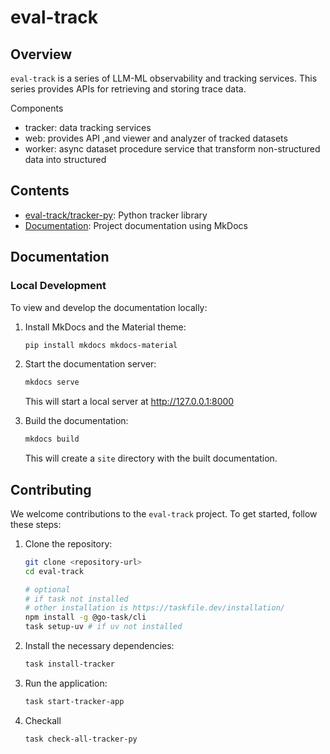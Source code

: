 # eval-track

## Overview
`eval-track` is a series of LLM-ML observability and tracking services. This series provides APIs for retrieving and storing trace data.

Components 
- tracker: data tracking services 
- web: provides API ,and viewer and analyzer of tracked datasets
- worker: async dataset procedure service that transform non-structured data into structured


## Contents

- [eval-track/tracker-py](./tracker-py/): Python tracker library
- [Documentation](./docs/): Project documentation using MkDocs

## Documentation

### Local Development
To view and develop the documentation locally:

1. Install MkDocs and the Material theme:
    ```sh
    pip install mkdocs mkdocs-material
    ```

2. Start the documentation server:
    ```sh
    mkdocs serve
    ```
    This will start a local server at http://127.0.0.1:8000

3. Build the documentation:
    ```sh
    mkdocs build
    ```
    This will create a `site` directory with the built documentation.

## Contributing
We welcome contributions to the `eval-track` project. To get started, follow these steps:

1. Clone the repository:
    ```sh
    git clone <repository-url>
    cd eval-track

    # optional
    # if task not installed
    # other installation is https://taskfile.dev/installation/
    npm install -g @go-task/cli
    task setup-uv # if uv not installed
    ```

2. Install the necessary dependencies:
    ```sh
    task install-tracker
    ```

3. Run the application:
    ```sh
    task start-tracker-app
    ```

4. Checkall
    ```bash
    task check-all-tracker-py
    ```
